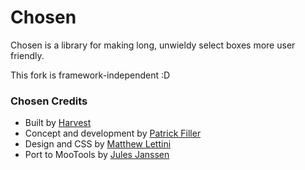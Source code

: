 # Chosen

Chosen is a library for making long, unwieldy select boxes more user friendly.

This fork is framework-independent :D

### Chosen Credits

- Built by [Harvest](http://www.getharvest.com/)
- Concept and development by [Patrick Filler](http://www.patrickfiller.com/)
- Design and CSS by [Matthew Lettini](http://matthewlettini.com/)
- Port to MooTools by [Jules Janssen](http://julesjanssen.github.com)